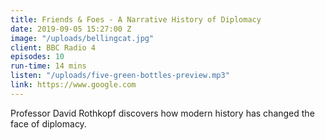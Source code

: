 ```yaml
---
title: Friends & Foes - A Narrative History of Diplomacy
date: 2019-09-05 15:27:00 Z
image: "/uploads/bellingcat.jpg"
client: BBC Radio 4
episodes: 10
run-time: 14 mins
listen: "/uploads/five-green-bottles-preview.mp3"
link: https://www.google.com
---
```


Professor David Rothkopf discovers how modern history has changed the face of diplomacy.